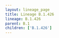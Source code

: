 ```yaml
---
layout: lineage_page
title: Lineage B.1.426
lineage: B.1.426
parent: B.1
children: ['B.1.426']
---
```

